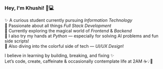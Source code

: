 <!-- 🌼 Hello from Khushi's corner of GitHub! 🌼 -->

### Hey, I'm Khushi! 👋💻

✨ A curious student currently pursuing *Information Technology* <br>
🎯 Passionate about all things *Full Stack Development* <br>
🧠 Currently exploring the magical world of *Frontend* & *Backend* <br>
🐍 I also try my hands at *Python* — especially for solving AI problems and fun side scripts! <br>
🎨 Also diving into the colorful side of tech — *UI/UX Design*! <br>

I believe in learning by building, breaking, and fixing ✨<br>
Let’s code, create, caffeinate & occasionally contemplate life at 2AM ☕💡🌙



